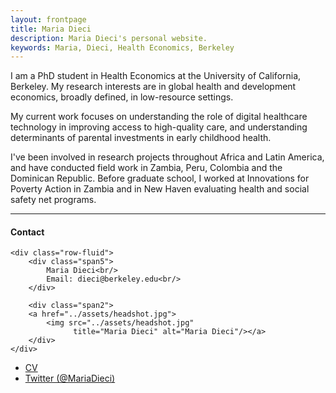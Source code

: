 ```yaml
---
layout: frontpage
title: Maria Dieci
description: Maria Dieci's personal website. 
keywords: Maria, Dieci, Health Economics, Berkeley
---
```

 
I am a PhD student in Health Economics at the University of California, Berkeley. My research interests are in global health and development economics, broadly defined, in low-resource settings. <br /> 

My current work focuses on understanding the role of digital healthcare technology in improving access to high-quality care, and understanding determinants of parental investments in early childhood health.  <br /> 

I've been involved in research projects throughout Africa and Latin America, and have conducted field work in Zambia, Peru, Colombia and the Dominican Republic. Before graduate school, I worked at Innovations for Poverty Action in Zambia and in New Haven evaluating health and social safety net programs.

---


<div class="container">
<h4><a name="contact"></a>Contact</h4>

    <div class="row-fluid">
        <div class="span5">
            Maria Dieci<br/>
            Email: dieci@berkeley.edu<br/>
        </div>

        <div class="span2">
        <a href="../assets/headshot.jpg">
            <img src="../assets/headshot.jpg"
                  title="Maria Dieci" alt="Maria Dieci"/></a>
        </div>
    </div>
</div>

<div class="navbar">
  <div class="navbar-inner">
      <ul class="nav">
          <li><a href="{{ BASE_PATH }}/assets/MDieci_CV.pdf">CV</a></li>
          <li><a href="https://twitter.com/MariaDieci">Twitter (@MariaDieci)</a></li>
      </ul>
  </div>
</div>